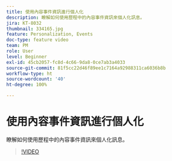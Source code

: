 ```yaml
---
title: 使用內容事件資訊進行個人化
description: 瞭解如何使用歷程中的內容事件資訊來個人化訊息。
jira: KT-8032
thumbnail: 334165.jpg
feature: Personalization, Events
doc-type: feature video
team: PM
role: User
level: Beginner
exl-id: 45cb2057-fc8d-4c66-9da8-0ce7ab3a4033
source-git-commit: 81f5cc22d46f89ee1c7164a92988311ca6036b8b
workflow-type: ht
source-wordcount: '40'
ht-degree: 100%

---
```


# 使用內容事件資訊進行個人化

瞭解如何使用歷程中的內容事件資訊來個人化訊息。

>[!VIDEO](https://video.tv.adobe.com/v/334165?quality=12&learn=on)

